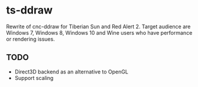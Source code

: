ts-ddraw
========

Rewrite of cnc-ddraw for Tiberian Sun and Red Alert 2. Target audience are Windows 7, Windows 8, Windows 10 and Wine users who have performance or rendering issues.

TODO
----
  * Direct3D backend as an alternative to OpenGL
  * Support scaling
